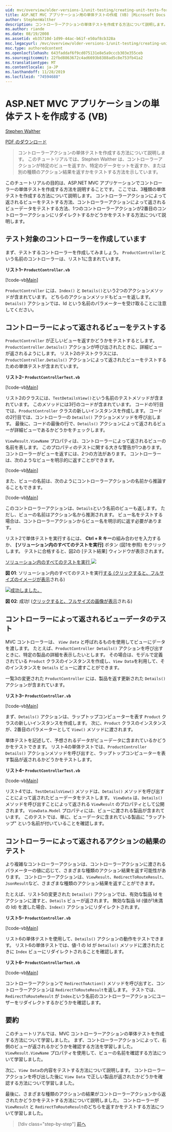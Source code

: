 ```yaml
---
uid: mvc/overview/older-versions-1/unit-testing/creating-unit-tests-for-asp-net-mvc-applications-vb
title: ASP.NET MVC アプリケーション用の単体テストの作成 (VB) |Microsoft Docs
author: StephenWalther
description: コントローラーアクションの単体テストを作成する方法について説明します。 このチュートリアルでは、Stephen Walther はコントローラーアクションが parti を返すかどうかをテストする方法を示しています。
ms.author: riande
ms.date: 08/19/2008
ms.assetid: eb35710d-1d99-44ac-b61f-e50af8cb328a
msc.legacyurl: /mvc/overview/older-versions-1/unit-testing/creating-unit-tests-for-asp-net-mvc-applications-vb
msc.type: authoredcontent
ms.openlocfilehash: 643faddaf6f9cd075131e8e5a9cccb303e355ceb
ms.sourcegitcommit: 22fbd8863672c4ad6693b8388ad5c8e753fb41a2
ms.translationtype: MT
ms.contentlocale: ja-JP
ms.lasthandoff: 11/28/2019
ms.locfileid: "74594688"
---
```

# <a name="creating-unit-tests-for-aspnet-mvc-applications-vb"></a>ASP.NET MVC アプリケーションの単体テストを作成する (VB)

[Stephen Walther](https://github.com/StephenWalther)

[PDF のダウンロード](https://download.microsoft.com/download/8/4/8/84843d8d-1575-426c-bcb5-9d0c42e51416/ASPNET_MVC_Tutorial_07_VB.pdf)

> コントローラーアクションの単体テストを作成する方法について説明します。 このチュートリアルでは、Stephen Walther は、コントローラーアクションが特定のビューを返すか、特定のデータセットを返すか、または別の種類のアクション結果を返すかをテストする方法を示しています。

このチュートリアルの目的は、ASP.NET MVC アプリケーションでコントローラーの単体テストを作成する方法を説明することです。 ここでは、3種類の単体テストを作成する方法について説明します。 コントローラーアクションによって返されるビューをテストする方法、コントローラーアクションによって返されるビューデータをテストする方法、1つのコントローラーアクションが2番目のコントローラーアクションにリダイレクトするかどうかをテストする方法について説明します。

## <a name="creating-the-controller-under-test"></a>テスト対象のコントローラーを作成しています

まず、テストするコントローラーを作成してみましょう。 `ProductController`という名前のコントローラーは、リスト1に含まれています。

**リスト1– `ProductController.vb`**

[!code-vb[Main](creating-unit-tests-for-asp-net-mvc-applications-vb/samples/sample1.vb)]

`ProductController` には、`Index()` と `Details()`という2つのアクションメソッドが含まれています。 どちらのアクションメソッドもビューを返します。 `Details()` アクションでは、Id という名前のパラメーターを受け取ることに注意してください。

## <a name="testing-the-view-returned-by-a-controller"></a>コントローラーによって返されるビューをテストする

`ProductController` が正しいビューを返すかどうかをテストするとします。 `ProductController.Details()` アクションが呼び出されたときに、詳細ビューが返されるようにします。 リスト2のテストクラスには、`ProductController.Details()` アクションによって返されたビューをテストするための単体テストが含まれています。

**リスト2– `ProductControllerTest.vb`**

[!code-vb[Main](creating-unit-tests-for-asp-net-mvc-applications-vb/samples/sample2.vb)]

リスト2のクラスには、`TestDetailsView()`という名前のテストメソッドが含まれています。 このメソッドには3行のコードが含まれています。 コードの1行目では、`ProductController` クラスの新しいインスタンスを作成します。 コードの2行目では、コントローラーの `Details()` アクションメソッドを呼び出します。 最後に、コードの最後の行で、`Details()` アクションによって返されるビューが詳細ビューであるかどうかをチェックします。

`ViewResult.ViewName` プロパティは、コントローラーによって返されるビューの名前を表します。 このプロパティのテストに関する大きな警告が1つあります。 コントローラーがビューを返すには、2つの方法があります。 コントローラーは、次のようなビューを明示的に返すことができます。

[!code-vb[Main](creating-unit-tests-for-asp-net-mvc-applications-vb/samples/sample3.vb)]

また、ビューの名前は、次のようにコントローラーアクションの名前から推論することもできます。

[!code-vb[Main](creating-unit-tests-for-asp-net-mvc-applications-vb/samples/sample4.vb)]

このコントローラーアクションは、`Details`という名前のビューも返します。 ただし、ビューの名前はアクション名から推測されます。 ビュー名をテストする場合は、コントローラーアクションからビュー名を明示的に返す必要があります。

リスト2で単体テストを実行するには、 **Ctrl + R キー**の組み合わせを入力するか、 **[ソリューション内のすべてのテストを実行]** ボタン (図1を参照) をクリックします。 テストに合格すると、図2の [テスト結果] ウィンドウが表示されます。

[ソリューション内のすべてのテストを実行 ![](creating-unit-tests-for-asp-net-mvc-applications-vb/_static/image2.png)](creating-unit-tests-for-asp-net-mvc-applications-vb/_static/image1.png)

**図 01**: ソリューション内のすべてのテストを実行[する (クリックすると、フルサイズのイメージが表示](creating-unit-tests-for-asp-net-mvc-applications-vb/_static/image3.png)される)

[![成功しました。](creating-unit-tests-for-asp-net-mvc-applications-vb/_static/image5.png)](creating-unit-tests-for-asp-net-mvc-applications-vb/_static/image4.png)

**図 02**: 成功! ([クリックすると、フルサイズの画像が表示](creating-unit-tests-for-asp-net-mvc-applications-vb/_static/image6.png)される)

## <a name="testing-the-view-data-returned-by-a-controller"></a>コントローラーによって返されるビューデータのテスト

MVC コントローラーは、 *`View Data`* と呼ばれるものを使用してビューにデータを渡します。 たとえば、`ProductController Details()` アクションを呼び出すときに、特定の製品の詳細を表示したいとします。 その場合は、モデルで定義されている `Product` クラスのインスタンスを作成し、`View Data`を利用して、そのインスタンスを `Details` ビューに渡すことができます。

一覧3の変更された `ProductController` には、製品を返す更新された `Details()` アクションが含まれています。

**リスト3– `ProductController.vb`**

[!code-vb[Main](creating-unit-tests-for-asp-net-mvc-applications-vb/samples/sample5.vb)]

まず、`Details()` アクションは、ラップトップコンピューターを表す `Product` クラスの新しいインスタンスを作成します。 次に、`Product` クラスのインスタンスが、2番目のパラメーターとして `View()` メソッドに渡されます。

単体テストを記述して、予想されるデータがビューデータに含まれているかどうかをテストできます。 リスト4の単体テストでは、`ProductController Details()` アクションメソッドを呼び出すと、ラップトップコンピューターを表す製品が返されるかどうかをテストします。

**リスト4– `ProductControllerTest.vb`**

[!code-vb[Main](creating-unit-tests-for-asp-net-mvc-applications-vb/samples/sample6.vb)]

リスト4では、`TestDetailsView()` メソッドは、`Details()` メソッドを呼び出すことによって返されたビューデータをテストします。 `ViewData` は、`Details()` メソッドを呼び出すことによって返される `ViewResult` のプロパティとして公開されます。 `ViewData.Model` プロパティには、ビューに渡される製品が含まれています。 このテストでは、単に、ビューデータに含まれている製品に "ラップトップ" という名前が付いていることを確認します。

## <a name="testing-the-action-result-returned-by-a-controller"></a>コントローラーによって返されるアクションの結果のテスト

より複雑なコントローラーアクションは、コントローラーアクションに渡されるパラメーターの値に応じて、さまざまな種類のアクション結果を返す可能性があります。 コントローラーアクションは、`ViewResult`、`RedirectToRouteResult`、`JsonResult`など、さまざまな種類のアクション結果を返すことができます。

たとえば、リスト5の変更された `Details()` アクションでは、有効な製品 Id をアクションに渡すと、`Details` ビューが返されます。 無効な製品 Id (値が1未満の Id) を渡した場合、`Index()` アクションにリダイレクトされます。

**リスト5– `ProductController.vb`**

[!code-vb[Main](creating-unit-tests-for-asp-net-mvc-applications-vb/samples/sample7.vb)]

リスト6の単体テストを使用して、`Details()` アクションの動作をテストできます。 リスト6の単体テストでは、値-1 の Id が `Details()` メソッドに渡されたときに `Index` ビューにリダイレクトされることを確認します。

**リスト6– `ProductControllerTest.vb`**

[!code-vb[Main](creating-unit-tests-for-asp-net-mvc-applications-vb/samples/sample8.vb)]

コントローラーアクションで `RedirectToAction()` メソッドを呼び出すと、コントローラーアクションは `RedirectToRouteResult`を返します。 テストでは、`RedirectToRouteResult` が `Index`という名前のコントローラーアクションにユーザーをリダイレクトするかどうかを確認します。

## <a name="summary"></a>要約

このチュートリアルでは、MVC コントローラーアクションの単体テストを作成する方法について学習しました。 まず、コントローラーアクションによって、右側のビューが返されるかどうかを確認する方法を学習しました。 `ViewResult.ViewName` プロパティを使用して、ビューの名前を確認する方法について学習しました。

次に、`View Data`の内容をテストする方法について説明します。 コントローラーアクションを呼び出した後に `View Data` で正しい製品が返されたかどうかを確認する方法について学習しました。

最後に、さまざまな種類のアクションの結果がコントローラーアクションから返されたかどうかをテストする方法について説明しました。 コントローラーが `ViewResult` と `RedirectToRouteResult`のどちらを返すかをテストする方法について学習しました。

> [!div class="step-by-step"]
> [前へ](creating-unit-tests-for-asp-net-mvc-applications-cs.md)
